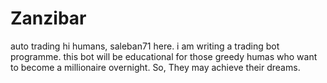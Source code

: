 # Zanzibar
auto trading
hi humans, saleban71 here. i am writing a trading bot programme. this bot will be educational for those greedy humas who want to become a millionaire overnight. So, They may achieve their dreams.
